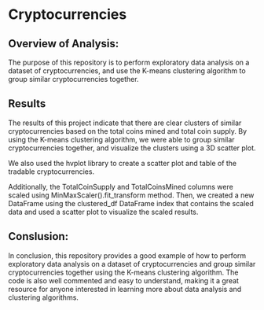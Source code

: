 # Cryptocurrencies

## Overview of Analysis:

The purpose of this repository is to perform exploratory data analysis on a dataset of cryptocurrencies, and use the K-means clustering algorithm to group similar cryptocurrencies together.

## Results
The results of this project indicate that there are clear clusters of similar cryptocurrencies based on the total coins mined and total coin supply. By using the K-means clustering algorithm, we were able to group similar cryptocurrencies together, and visualize the clusters using a 3D scatter plot. 


We also used the hvplot library to create a scatter plot and table of the tradable cryptocurrencies.




Additionally, the TotalCoinSupply and TotalCoinsMined columns were scaled using MinMaxScaler().fit_transform method. 
Then, we created a new DataFrame using the clustered_df DataFrame index that contains the scaled data and used a scatter plot to visualize the scaled results.


## Conslusion:
In conclusion, this repository provides a good example of how to perform exploratory data analysis on a dataset of cryptocurrencies and group similar cryptocurrencies together using the K-means clustering algorithm. The code is also well commented and easy to understand, making it a great resource for anyone interested in learning more about data analysis and clustering algorithms.
